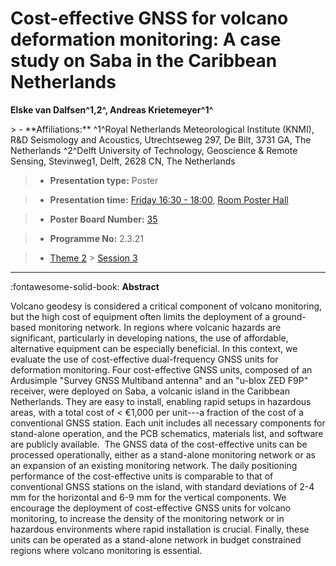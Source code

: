 # Cost-effective GNSS for volcano deformation monitoring: A case study on Saba in the Caribbean Netherlands

**Elske van Dalfsen^1,2^, Andreas Krietemeyer^1^**

<!-- more -->> - **Affiliations:** ^1^Royal Netherlands Meteorological Institute (KNMI), R&D Seismology and Acoustics, Utrechtseweg 297, De Bilt, 3731 GA, The Netherlands ^2^Delft University of Technology, Geoscience & Remote Sensing, Stevinweg1, Delft, 2628 CN, The Netherlands

> - **Presentation type:** Poster

> - **Presentation time:** [Friday 16:30 - 18:00](../sessions_comparison.md#__tabbed_4_6), [Room Poster Hall](../maps_venue.md#__tabbed_1_1)

> - **Poster Board Number:** [35](../map_poster_boards.md#friday)

> - **Programme No:** 2.3.21

> - [Theme 2](../theme2.md) > [Session 3](../sessions/session-2-3.md)

--- 

:fontawesome-solid-book: **Abstract**

Volcano geodesy is considered a critical component of volcano monitoring, but the high cost of equipment often limits the deployment of a ground-based monitoring network. In regions where volcanic hazards are significant, particularly in developing nations, the use of affordable, alternative equipment can be especially beneficial. In this context, we evaluate the use of cost-effective dual-frequency GNSS units for deformation monitoring.
Four cost-effective GNSS units, composed of an Ardusimple "Survey GNSS Multiband antenna" and an "u-blox ZED F9P" receiver, were deployed on Saba, a volcanic island in the Caribbean Netherlands. They are easy to install, enabling rapid setups in hazardous areas, with a total cost of < €1,000 per unit---a fraction of the cost of a conventional GNSS station. Each unit includes all necessary components for stand-alone operation, and the PCB schematics, materials list, and software are publicly available. 
The GNSS data of the cost-effective units can be processed operationally, either as a stand-alone monitoring network or as an expansion of an existing monitoring network. The daily positioning performance of the cost-effective units is comparable to that of conventional GNSS stations on the island, with standard deviations of 2-4 mm for the horizontal and 6-9 mm for the vertical components.
We encourage the deployment of cost-effective GNSS units for volcano monitoring, to increase the density of the monitoring network or in hazardous environments where rapid installation is crucial. Finally, these units can be operated as a stand-alone network in budget constrained regions where volcano monitoring is essential.

